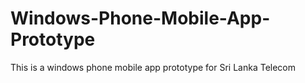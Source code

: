 # Windows-Phone-Mobile-App-Prototype
This is a windows phone mobile app prototype for Sri Lanka Telecom
